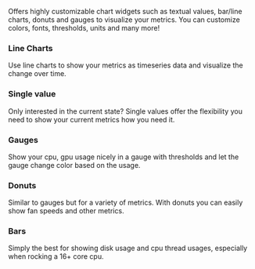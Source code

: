 Offers highly customizable chart widgets such as textual values, bar/line charts, donuts and gauges to visualize your metrics. 
You can customize colors, fonts, thresholds, units and many more!

### Line Charts

Use line charts to show your metrics as timeseries data and visualize the change over time.

### Single value

Only interested in the current state? Single values offer the flexibility you need to show your current metrics how you need it.

### Gauges

Show your cpu, gpu usage nicely in a gauge with thresholds and let the gauge change color based on the usage.

### Donuts

Similar to gauges but for a variety of metrics. With donuts you can easily show fan speeds and other metrics.

### Bars

Simply the best for showing disk usage and cpu thread usages, especially when rocking a 16+ core cpu.
 
